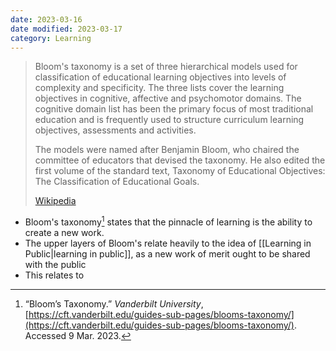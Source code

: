 ```yaml
---
date: 2023-03-16
date modified: 2023-03-17
category: Learning
---
```

> Bloom's taxonomy is a set of three hierarchical models used for classification of educational learning objectives into levels of complexity and specificity. The three lists cover the learning objectives in cognitive, affective and psychomotor domains. The cognitive domain list has been the primary focus of most traditional education and is frequently used to structure curriculum learning objectives, assessments and activities.
>
> The models were named after Benjamin Bloom, who chaired the committee of educators that devised the taxonomy. He also edited the first volume of the standard text, Taxonomy of Educational Objectives: The Classification of Educational Goals.
>
> [Wikipedia](https://en.wikipedia.org/wiki/Bloom's%20taxonomy)

- Bloom's taxonomy[^1] states that the pinnacle of learning is the ability to create a new work.
- The upper layers of Bloom's relate heavily to the idea of [[Learning in Public|learning in public]], as a new work of merit ought to be shared with the public
- This relates to

[^1]: “Bloom’s Taxonomy.” _Vanderbilt University_, [https://cft.vanderbilt.edu/guides-sub-pages/blooms-taxonomy/](https://cft.vanderbilt.edu/guides-sub-pages/blooms-taxonomy/). Accessed 9 Mar. 2023.